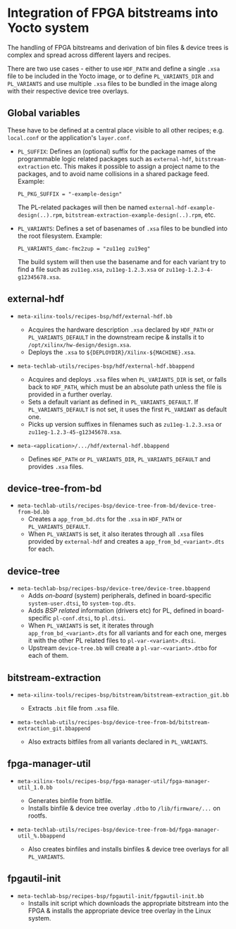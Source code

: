 # Integration of FPGA bitstreams into Yocto system

The handling of FPGA bitstreams and derivation of bin files & device trees is complex and spread across different layers and recipes.

There are two use cases - either to use `HDF_PATH` and define a single `.xsa` file to be included in the Yocto image,
or to define `PL_VARIANTS_DIR` and `PL_VARIANTS` and use multiple `.xsa` files to be bundled in the image along with their respective device tree overlays.

## Global variables

These have to be defined at a central place visible to all other recipes; e.g. `local.conf` or the application's `layer.conf`.

* `PL_SUFFIX`: Defines an (optional) suffix for the package names of the programmable logic related packages such as `external-hdf`, `bitstream-extraction` etc.
   This makes it possible to assign a project name to the packages, and to avoid name collisions in a shared package feed.
   Example:
   ```
   PL_PKG_SUFFIX = "-example-design"
   ```
   The PL-related packages will then be named `external-hdf-example-design(..).rpm`, `bitstream-extraction-example-design(..).rpm`, etc.

* `PL_VARIANTS`: Defines a set of basenames of `.xsa` files to be bundled into the root filesystem.
   Example:
   ```
   PL_VARIANTS_damc-fmc2zup = "zu11eg zu19eg"
   ```
   The build system will then use the basename and for each variant try to find a file such as `zu11eg.xsa`, `zu11eg-1.2.3.xsa` or `zu11eg-1.2.3-4-g12345678.xsa`.

## external-hdf

* `meta-xilinx-tools/recipes-bsp/hdf/external-hdf.bb`
  * Acquires the hardware description `.xsa` declared by `HDF_PATH` or `PL_VARIANTS_DEFAULT` in the downstream recipe & installs it to `/opt/xilinx/hw-design/design.xsa`.
  * Deploys the `.xsa` to `${DEPLOYDIR}/Xilinx-${MACHINE}.xsa`.

* `meta-techlab-utils/recipes-bsp/hdf/external-hdf.bbappend`
  * Acquires and deploys `.xsa` files when `PL_VARIANTS_DIR` is set,
    or falls back to `HDF_PATH`, which must be an absolute path unless the file is provided
    in a further overlay.
  * Sets a default variant as defined in `PL_VARIANTS_DEFAULT`. If `PL_VARIANTS_DEFAULT` is not set, it uses the first
    `PL_VARIANT` as default one.
  * Picks up version suffixes in filenames such as `zu11eg-1.2.3.xsa` or `zu11eg-1.2.3-45-g12345678.xsa`.

* `meta-<application>/.../hdf/external-hdf.bbappend`
  * Defines `HDF_PATH` or `PL_VARIANTS_DIR`, `PL_VARIANTS_DEFAULT` and provides `.xsa` files.

## device-tree-from-bd

* `meta-techlab-utils/recipes-bsp/device-tree-from-bd/device-tree-from-bd.bb`
  * Creates a `app_from_bd.dts` for the `.xsa` in `HDF_PATH` or `PL_VARIANTS_DEFAULT`.
  * When `PL_VARIANTS` is set, it also iterates through all `.xsa` files provided by `external-hdf` and creates a `app_from_bd_<variant>.dts` for each.

## device-tree

* `meta-techlab-bsp/recipes-bsp/device-tree/device-tree.bbappend`
  * Adds *on-board* (system) peripherals, defined in board-specific `system-user.dtsi`, to `system-top.dts`.
  * Adds *BSP related* information (drivers etc) for PL, defined in board-specific `pl-conf.dtsi`, to `pl.dtsi`.
  * When `PL_VARIANTS` is set, it iterates through `app_from_bd_<variant>.dts` for all variants and for each one, merges it with the other PL related files to `pl-var-<variant>.dtsi`.
  * Upstream `device-tree.bb` will create a `pl-var-<variant>.dtbo` for each of them.

## bitstream-extraction

* `meta-xilinx-tools/recipes-bsp/bitstream/bitstream-extraction_git.bb`
  * Extracts `.bit` file from `.xsa` file.

* `meta-techlab-utils/recipes-bsp/device-tree-from-bd/bitstream-extraction_git.bbappend`
  * Also extracts bitfiles from all variants declared in `PL_VARIANTS`.

## fpga-manager-util

* `meta-xilinx-tools/recipes-bsp/fpga-manager-util/fpga-manager-util_1.0.bb`
  * Generates binfile from bitfile.
  * Installs binfile & device tree overlay `.dtbo` to `/lib/firmware/...` on rootfs.

* `meta-techlab-utils/recipes-bsp/device-tree-from-bd/fpga-manager-util_%.bbappend`
  * Also creates binfiles and installs binfiles & device tree overlays for all `PL_VARIANTS`.

## fpgautil-init

* `meta-techlab-bsp/recipes-bsp/fpgautil-init/fpgautil-init.bb`
  * Installs init script which downloads the appropriate bitstream into the FPGA & installs the appropriate device tree overlay in the Linux system.
